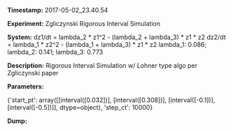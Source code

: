 **Timestamp:** 2017-05-02_23.40.54

**Experiment:** Zgliczynski Rigorous Interval Simulation

**System:**
dz1/dt = lambda_2 * z1^2 - (lambda_2 + lambda_3) * z1 * z2 
dz2/dt = lambda_1 * z2^2 - (lambda_1 + lambda_3) * z1 * z2 
lambda_1: 0.086; lambda_2: 0.141; lambda_3: 0.773

**Description:** Rigorous Interval Simulation w/ Lohner type algo per Zgliczynski paper

**Parameters:**

{'start_pt': array([[interval([0.032])],
       [interval([0.308])],
       [interval([-0.1])],
       [interval([-0.5])]], dtype=object), 'step_ct': 10000}

**Dump:**
